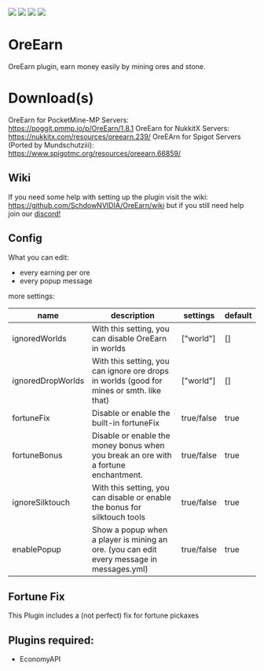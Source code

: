 [![](https://poggit.pmmp.io/shield.state/OreEarn)](https://poggit.pmmp.io/p/OreEarn)
[![](https://poggit.pmmp.io/shield.api/OreEarn)](https://poggit.pmmp.io/p/OreEarn)
[![](https://poggit.pmmp.io/shield.dl.total/OreEarn)](https://poggit.pmmp.io/p/OreEarn)
[![](https://img.shields.io/discord/323953253458903040.svg)](https://discord.gg/bjS2UXD)
# OreEarn
OreEarn plugin, earn money easily by mining ores and stone.

# Download(s)
OreEarn for PocketMine-MP Servers: https://poggit.pmmp.io/p/OreEarn/1.8.1
OreEarn for NukkitX Servers: https://nukkitx.com/resources/oreearn.239/
OreEArn for Spigot Servers (Ported by Mundschutziii): https://www.spigotmc.org/resources/oreearn.66859/

## Wiki
If you need some help with setting up the plugin visit the wiki: https://github.com/SchdowNVIDIA/OreEarn/wiki but
if you still need help join our [discord!](https://discord.gg/5kGgUbt)

## Config
What you can edit:
* every earning per ore
* every popup message

more settings:

| name           | description                                                                                 | settings   | default |
|----------------|---------------------------------------------------------------------------------------------|------------|---------|
| ignoredWorlds | With this setting, you can disable OreEarn in worlds | ["world"] | [] |
| ignoredDropWorlds | With this setting, you can ignore ore drops in worlds (good for mines or smth. like that) | ["world"] | [] |
| fortuneFix | Disable or enable the built-in fortuneFix | true/false | true |
| fortuneBonus      | Disable or enable the money bonus when you break an ore with a fortune enchantment.         | true/false | true   |
| ignoreSilktouch | With this setting, you can disable or enable the bonus for silktouch tools                  | true/false | true    |
| enablePopup    | Show a popup when a player is mining an ore. (you can edit every message in messages.yml)   | true/false | true    |

## Fortune Fix
This Plugin includes a (not perfect) fix for fortune pickaxes

## Plugins required:
* EconomyAPI 



